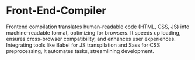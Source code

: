 # Front-End-Compiler
 Frontend compilation translates human-readable code (HTML, CSS, JS) into machine-readable format, optimizing for browsers. It speeds up loading, ensures cross-browser compatibility, and enhances user experiences. Integrating tools like Babel for JS transpilation and Sass for CSS preprocessing, it automates tasks, streamlining development.
